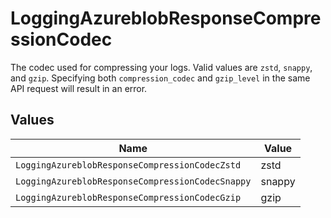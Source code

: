 # LoggingAzureblobResponseCompressionCodec

The codec used for compressing your logs. Valid values are `zstd`, `snappy`, and `gzip`. Specifying both `compression_codec` and `gzip_level` in the same API request will result in an error.


## Values

| Name                                             | Value                                            |
| ------------------------------------------------ | ------------------------------------------------ |
| `LoggingAzureblobResponseCompressionCodecZstd`   | zstd                                             |
| `LoggingAzureblobResponseCompressionCodecSnappy` | snappy                                           |
| `LoggingAzureblobResponseCompressionCodecGzip`   | gzip                                             |
